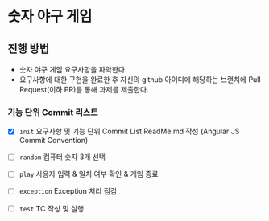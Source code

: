 # 숫자 야구 게임
## 진행 방법
* 숫자 야구 게임 요구사항을 파악한다.
* 요구사항에 대한 구현을 완료한 후 자신의 github 아이디에 해당하는 브랜치에 Pull Request(이하 PR)를 통해 과제를 제출한다.

### 기능 단위 Commit 리스트
- [x] `init` 요구사항 및 기능 단위 Commit List ReadMe.md 작성 (Angular JS Commit Convention)
- [ ] `random` 컴퓨터 숫자 3개 선택
- [ ] `play` 사용자 입력 & 일치 여부 확인 & 게임 종료
- [ ] `exception` Exception 처리 점검
- [ ] `test` TC 작성 및 실행


